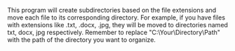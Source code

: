 This program will create subdirectories based on the file extensions and move each file to its corresponding directory.
For example, if you have files with extensions like .txt, .docx, .jpg, they will be moved to directories named txt, docx, jpg respectively.
Remember to replace "C:\Your\Directory\Path" with the path of the directory you want to organize.
